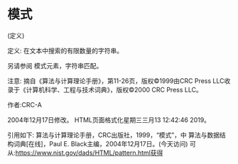 # 模式


(定义)



定义:
在文本中搜索的有限数量的字符串。



另请参阅
模式元素，字符串匹配。



注意:
摘自《算法与计算理论手册》，第11-26页，版权©1999由CRC Press LLC收录于《计算机科学、工程与技术词典》，版权©2000 CRC Press LLC。


作者:CRC-A







2004年12月17日修改。
HTML页面格式化星期三三月13 12:42:46 2019。



引用如下:
算法与计算理论手册，CRC出版社，1999，“模式”，中
算法与数据结构词典[在线]，Paul E. Black主编，2004年12月17日。(今天访问)
可从:https://www.nist.gov/dads/HTML/pattern.html获得